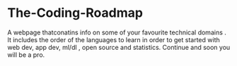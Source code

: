 # The-Coding-Roadmap
A webpage thatconatins info on some of your favourite technical domains . It includes the order of the languages to learn in order to get started with web dev, app dev, ml/dl , open source and statistics. Continue and soon you will be a pro.
